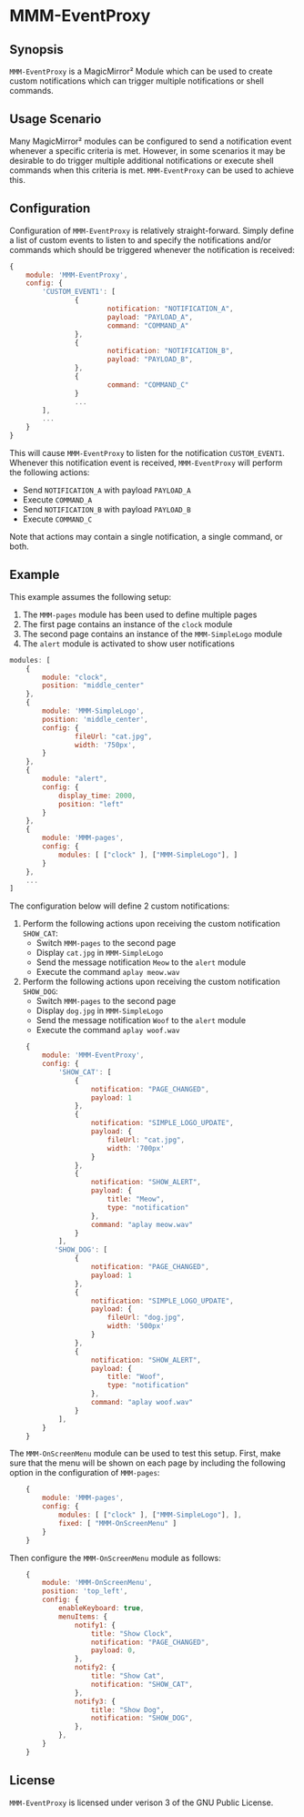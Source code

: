 # MMM-EventProxy

## Synopsis
`MMM-EventProxy` is a MagicMirror² Module which can be used to create custom notifications which can trigger multiple notifications or shell commands.

## Usage Scenario

Many MagicMirror² modules can be configured to send a notification event whenever a specific criteria is met.  However, in some scenarios it may be desirable to do trigger multiple additional notifications or execute shell commands when this criteria is met.  `MMM-EventProxy` can be used to achieve this.

## Configuration

Configuration of `MMM-EventProxy` is relatively straight-forward.  Simply define a list of custom events to listen to and specify the notifications and/or commands which should be triggered whenever the notification is received:
````javascript
{
    module: 'MMM-EventProxy',
    config: {
        'CUSTOM_EVENT1': [
                {
                        notification: "NOTIFICATION_A",
                        payload: "PAYLOAD_A",
                        command: "COMMAND_A"
                },
                {
                        notification: "NOTIFICATION_B",
                        payload: "PAYLOAD_B",
                },
                {
                        command: "COMMAND_C"
                }
                ...
        ],
        ...
    }
}
````
This will cause `MMM-EventProxy` to listen for the notification `CUSTOM_EVENT1`.  Whenever this notification event is received, `MMM-EventProxy` will perform the following actions:

* Send `NOTIFICATION_A` with payload `PAYLOAD_A`
* Execute `COMMAND_A`
* Send `NOTIFICATION_B` with payload `PAYLOAD_B`
* Execute `COMMAND_C`

Note that actions may contain a single notification, a single command, or both.

## Example

This example assumes the following setup:

1. The `MMM-pages` module has been used to define multiple pages
2. The first page contains an instance of the `clock` module
3. The second page contains an instance of the `MMM-SimpleLogo` module
4. The `alert` module is activated to show user notifications

````javascript
modules: [
    {
        module: "clock",
        position: "middle_center"
    },
    {
        module: 'MMM-SimpleLogo',
        position: 'middle_center',
        config: {
                fileUrl: "cat.jpg",
                width: '750px',
        }
    },
    {
        module: "alert",
        config: {
            display_time: 2000,
            position: "left"
        }
    },
    {
        module: 'MMM-pages',
        config: {
            modules: [ ["clock" ], ["MMM-SimpleLogo"], ]
        }
    },
    ...
]
````
The configuration below will define 2 custom notifications:

1. Perform the following actions upon receiving the custom notification `SHOW_CAT`:
   * Switch `MMM-pages` to the second page
   * Display `cat.jpg` in `MMM-SimpleLogo`
   * Send the message notification `Meow` to the `alert` module
   * Execute the command `aplay meow.wav`
2. Perform the following actions upon receiving the custom notification `SHOW_DOG`:
   * Switch `MMM-pages` to the second page
   * Display `dog.jpg` in `MMM-SimpleLogo`
   * Send the message notification `Woof` to the `alert` module
   * Execute the command `aplay woof.wav`

````javascript
    {
        module: 'MMM-EventProxy',
        config: {
            'SHOW_CAT': [
                {
                    notification: "PAGE_CHANGED",
                    payload: 1
                },
                {
                    notification: "SIMPLE_LOGO_UPDATE",
                    payload: {
                        fileUrl: "cat.jpg",
                        width: '700px'
                    }
                },
                {
                    notification: "SHOW_ALERT",
                    payload: {
                        title: "Meow",
                        type: "notification"
                    },
                    command: "aplay meow.wav"
                }
            ],
           'SHOW_DOG': [
                {
                    notification: "PAGE_CHANGED",
                    payload: 1
                },
                {
                    notification: "SIMPLE_LOGO_UPDATE",
                    payload: {
                        fileUrl: "dog.jpg",
                        width: '500px'
                    }
                },
                {
                    notification: "SHOW_ALERT",
                    payload: {
                        title: "Woof",
                        type: "notification"
                    },
                    command: "aplay woof.wav"
                }
            ],
        }
    }
````
The `MMM-OnScreenMenu` module can be used to test this setup.  First, make sure that the menu will be shown on each page by including the following option in the configuration of `MMM-pages`:
````javascript
    {
        module: 'MMM-pages',
        config: {
            modules: [ ["clock" ], ["MMM-SimpleLogo"], ],
            fixed: [ "MMM-OnScreenMenu" ]
        }
    }
````
Then configure the `MMM-OnScreenMenu` module as follows:
````javascript
    {
        module: 'MMM-OnScreenMenu',
        position: 'top_left',
        config: {
            enableKeyboard: true,
            menuItems: {
                notify1: {
                    title: "Show Clock",
                    notification: "PAGE_CHANGED",
                    payload: 0,
                },
                notify2: {
                    title: "Show Cat",
                    notification: "SHOW_CAT",
                },
                notify3: {
                    title: "Show Dog",
                    notification: "SHOW_DOG",
                },
            },
        }
    }

````

## License

`MMM-EventProxy` is licensed under verison 3 of the GNU Public License.
